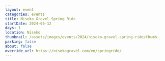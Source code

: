 ```yaml
---
layout: event
categories: events
title: Niseko Gravel Spring Ride
startDate: 2024-05-12
days: 1
location: Niseko
thumbnail: /assets/images/events/2024/niseko-gravel-spring-ride/thumb.jpg
parking: false
about: false
override_url: https://nisekogravel.com/en/springride/
---
```


